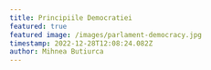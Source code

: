 ```yaml
---
title: Principiile Democratiei
featured: true
featured image: /images/parlament-democracy.jpg
timestamp: 2022-12-28T12:08:24.082Z
author: Mihnea Butiurca
---
```

